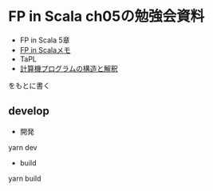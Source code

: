 # FP in Scala ch05の勉強会資料
- FP in Scala 5章
- [FP in Scalaメモ](https://scrapbox.io/curelemonade15-07937665/FP_in_Scala_5%E7%AB%A0%E3%80%80%E5%8B%89%E5%BC%B7%E4%BC%9A%E8%B3%87%E6%96%99%E3%80%80%E6%AD%A3%E7%A2%BA%E3%81%A8%E9%81%85%E5%BB%B6)
- TaPL
- [計算機プログラムの構造と解釈](https://sicp.iijlab.net/fulltext/x350.html)

をもとに書く

## develop
- 開発

yarn dev

- build

yarn build